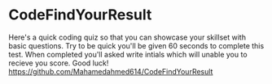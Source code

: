 # CodeFindYourResult
Here's a quick coding quiz so that you can showcase your skillset with basic questions. Try to be quick you'll be given 60 seconds to complete this test. When completed you'll asked write intials which will unable you to recieve you score. Good luck!
https://github.com/Mahamedahmed614/CodeFindYourResult

